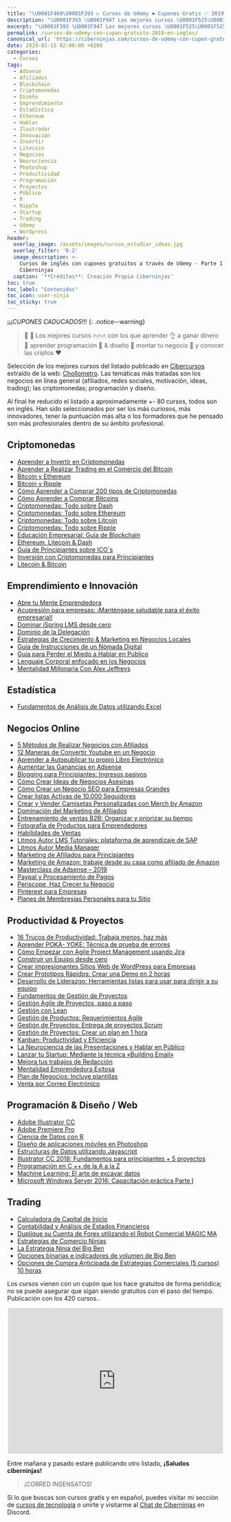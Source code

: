 ```yaml
---
title: "\U0001F469‍\U0001F393 ▷ Cursos de Udemy ❤️ Cupones Gratis ✅ 2019 (en Inglés) (Parte 1)"
description: "\U0001F393 \U0001F947 Los mejores cursos \U0001F525\U0001F525\U0001F525 con los que aprender \U0001F44C a ganar dinero \U0001F911 aprender programación \U0001F916 & diseño \U0001F680 montar tu negocio \U0001F4BC y conocer las criptos ❤️"
excerpt: "\U0001F393 \U0001F947 Los mejores cursos \U0001F525\U0001F525\U0001F525 con los que aprender \U0001F44C a ganar dinero \U0001F911 aprender programación \U0001F916 & diseño \U0001F680 montar tu negocio \U0001F4BC y conocer las criptos ❤️"
permalink: /cursos-de-udemy-con-cupon-gratuito-2019-en-ingles/
canonical_url: 'https://ciberninjas.com/cursos-de-udemy-con-cupon-gratuito-2019-en-ingles/'
date: 2019-05-15 02:00:00 +0200
categories:
  - Cursos
tags:
  - Adsense
  - Afiliados
  - Blockchain
  - Criptomonedas
  - Diseño
  - Emprendimiento
  - Estadística
  - Ethereum
  - Hablar
  - Ilustrador
  - Innovación
  - Invertir
  - Litecoin
  - Negocios
  - Neurociencia
  - Photoshop
  - Productividad
  - Programación
  - Proyectos
  - Público
  - R
  - Ripple
  - Startup
  - Trading
  - Udemy
  - Wordpress
header:
  overlay_image: /assets/images/cursos_estudiar_ideas.jpg
  overlay_filter: '0.2'
  image_description: >-
    Cursos de inglés con cupones gratuitos a través de Udemy - Parte 1 |
    Ciberninjas
  caption: '**Créditos**: Creación Propia Ciberninjas'
toc: true
toc_label: "Contenidos"
toc_icon: user-ninja
toc_sticky: true
---
```


¡¡¡*CUPONES CADUCADOS*!!!
{: .notice--warning}

> 📰 🥇 Los mejores cursos 🔥🔥🔥 con los que aprender 👌 a ganar dinero 🤑 aprender programaci&oacute;n 🤖 & dise&ntilde;o 🚀 montar tu negocio 💼 y conocer las criptos ❤️

Selecci&oacute;n de los mejores cursos del listado publicado en [Cibercursos](https://kutt.it/cibercursos) extra&iacute;do de la web: [Chollometro](https://kutt.it/chollometro). Las tem&aacute;ticas m&aacute;s tratadas son los negocios en l&iacute;nea general (afiliados, redes sociales, motivaci&oacute;n, ideas, trading); las criptomonedas; programaci&oacute;n y dise&ntilde;o.

Al final he reducido el listado a aproximadamente +- 80 cursos, todos son en ingl&eacute;s. Han sido seleccionados por ser los m&aacute;s curiosos, m&aacute;s innovadores, tener la puntuaci&oacute;n m&aacute;s alta o los formadores que he pensado son m&aacute;s profesionales dentro de su &aacute;mbito profesional.

## Criptomonedas

* [Aprender a Invertir en Criptomonedas](https://www.udemy.com/learn-cryptocurrency-investment-from-scratch/?couponCode=LEARN_VIRAL)
* [Aprender a Realizar Trading en el Comercio del Bitcoin](https://www.udemy.com/bitcoin2/?couponCode=STHFREE)
* [Bitcoin y Ethereum](https://www.udemy.com/bitcoin-ethereum-bundle/?couponCode=STHFREE1A)
* [Bitcoin y Ripple](https://www.udemy.com/bitcoin-ripple/?couponCode=STHFREE)
* [C&oacute;mo Aprender a Comprar 200 tipos de Criptomonedas](https://www.udemy.com/buycryptocurrency/?couponCode=CRYPTOFREE)
* [C&oacute;mo Aprender a Comprar Bitcoins](https://www.udemy.com/buybitcoin/?couponCode=BITCOINFREE)
* [Criptomonedas: Todo sobre Dash](https://www.udemy.com/dash-altcoin/?couponCode=ST1AFR)
* [Criptomonedas: Todo sobre Ethereum](https://www.udemy.com/ethereum1/?couponCode=FREESTH1A)
* [Criptomonedas: Todo sobre Litcoin](https://www.udemy.com/litecoin/?couponCode=STJ1AA)
* [Criptomonedas: Todo sobre Ripple](https://www.udemy.com/ripple-coin-cryptocurrency/?couponCode=FRST1A)
* [Educaci&oacute;n Empresarial: Gu&iacute;a de Blockchain](https://www.udemy.com/business-education-guide-to-blockchain-and-cryptocurrencies/?couponCode=HASH0324180119)
* [Ethereum, Litecoin & Dash](https://www.udemy.com/ethereum-dash-litecoin-bundle/?couponCode=STHFREE)
* [Gu&iacute;a de Principiantes sobre ICO&acute;s](https://www.udemy.com/beginners-guide-to-ico-initial-coin-offering/?couponCode=FREEICO)
* [Inversi&oacute;n con Criptomonedas para Principiantes](https://www.udemy.com/cryptocurrencyforbeginners/?couponCode=CRYPTOFREE)
* [Litecoin & Bitcoin](https://www.udemy.com/bitcoin-litecoin-bundle/?couponCode=S1T1H1)

## Emprendimiento e Innovaci&oacute;n

* [Abre tu Mente Emprendedora](https://www.udemy.com/secrets-of-the-entrepreneur-mind/?couponCode=MAKINMONOPOLY2)
* [Acupresi&oacute;n para empresas: &iexcl;Mant&eacute;ngase saludable para el &eacute;xito empresarial\!](https://www.udemy.com/acupressure-for-business-get-healthy-for-business-success/?couponCode=24_HOUR_FREE)
* [Dominar iSpring LMS desde cero](https://www.udemy.com/mastering-ispring-lms-from-scratch/?couponCode=LMSCOUP)
* [Dominio de la Delegaci&oacute;n](https://www.udemy.com/delegation-mastery/?couponCode=Free_Delegate)
* [Estrategias de Crecimiento & Marketing en Negocios Locales](https://www.udemy.com/local-business-marketing-growth-strategies/?couponCode=SPLBMBHW0)
* [Gu&iacute;a de Instrucciones de un N&oacute;mada Digital](https://www.udemy.com/digital-nomad-remote-work/?couponCode=DIGITALNOMAD)
* [Gu&iacute;a para Perder el Miedo a Hablar en P&uacute;blico](https://www.udemy.com/its-not-that-scary/?couponCode=BH35TS)
* [Lenguaje Corporal enfocado en los Negocios](https://www.udemy.com/the-complete-body-language-for-business-course/?couponCode=KAMLESH25)
* [Mentalidad Millonaria Con Alex Jeffreys](https://www.udemy.com/millionaire-mindset-with-alex-jeffreys/?couponCode=RBWONLINE2)

## Estad&iacute;stica

* [Fundamentos de An&aacute;lisis de Datos utilizando Excel](https://www.udemy.com/business-data-analysis-excel/?couponCode=FIVERRLIMITED)

## Negocios Online

* [5 M&eacute;todos de Realizar Negocios con Afiliados](https://www.udemy.com/wealthy-affiliate-autopilot-affiliate-method-2017/?couponCode=ONLINECOURSES10002)
* [12 Maneras de Convertir Youtube en un Negocio](https://www.udemy.com/12-proven-ways-to-turn-youtube-into-a-career/?couponCode=MORETHAN12)
* [Aprender a Autopublicar tu propio Libro Electr&oacute;nico](https://www.udemy.com/self-publish-an-ebook/?couponCode=FBFREE)
* [Aumentar las Ganancias en Adsense](https://www.udemy.com/boost-adsense-profits-on-existing-site-by-30/?couponCode=REVIEWCOPY10K)
* [Blogging para Principiantes: Ingresos pasivos](https://www.udemy.com/blogging-for-beginners-start-a-blog-discover-passive-income/?couponCode=SUPPORT)
* [C&oacute;mo Crear Ideas de Negocios Asesinas](https://www.udemy.com/idea-generation-coming-up-with-killer-business-deas/?couponCode=freeforstudio)
* [C&oacute;mo Crear un Negocio SEO para Empresas Grandes](https://www.udemy.com/how-to-create-a-5-figure-seo-business-zero-experience-2017/?couponCode=LTD006)
* [Crear listas Activas de 10.000 Seguidores](https://www.udemy.com/list-building-secrets-copy-paste/?couponCode=VIPEXCLUSIVE00)
* [Crear y Vender Camisetas Personalizadas con Merch by Amazon](https://www.udemy.com/merchbyamazon/?couponCode=MEMBERS)
* [Dominaci&oacute;n del Marketing de Afiliados](https://www.udemy.com/affiliate-marketing-domination-become-a-super-affiliate/?couponCode=BOOSTT)
* [Entrenamiento de ventas B2B: Organizar y priorizar su tiempo](https://www.udemy.com/b2b-sales-training-organizing-and-prioritizing-your-time/?couponCode=TIKTOK)
* [Fotograf&iacute;a de Productos para Emprendedores](https://www.udemy.com/product-photography-for-entrepreneurs/?couponCode=2019FREE)
* [Habilidades de Ventas](https://www.udemy.com/selling-skills-complete-sales-mastery-course/?couponCode=SELLING)
* [Litmos Autor LMS Tutoriales: plataforma de aprendizaje de SAP](https://www.udemy.com/litmos-author-lms-tutorials/?couponCode=LMSCOUP)
* [Litmos Autor Media Manager](https://www.udemy.com/litmos-author-media-manager/?couponCode=LMSCOUP)
* [Marketing de Afiliados para Principiantes](https://www.udemy.com/affiliate-marketing-course/?couponCode=DISCUDEMY.COM)
* [Marketing de Amazon: trabaje desde su casa como afiliado de Amazon](https://www.udemy.com/amazon-kindle-publish-to-profit/?couponCode=FREE4REALDEAL)
* [Masterclass de Adsense – 2019](https://www.udemy.com/secret-google-adsense-method-instant-profits/?couponCode=UDEMYCOUPONS.CLUB)
* [Paypal y Procesamiento de Pagos](https://www.udemy.com/paypal-payment-processing/?couponCode=PAYPAL)
* [Periscope, Haz Crecer tu Negocio](https://www.udemy.com/social-media-marketing-periscope/?couponCode=MKTPERIFREE)
* [Pinterest para Empresas](https://www.udemy.com/pinterest-marketing-for-business/?couponCode=--PINTERESTMARKETING)
* [Planes de Membres&iacute;as Personales para tu Sitio](https://www.udemy.com/monthly-membership/?couponCode=FREE_LIMITED)

## Productividad & Proyectos

* [16 Trucos de Productividad: Trabaja menos, haz m&aacute;s](https://www.udemy.com/productivity-mastery-hacks-work-less-do-more/?couponCode=MAYTIME)
* [Aprender POKA- YOKE: T&eacute;cnica de prueba de errores](https://www.udemy.com/learn-poka-yoke-error-proofing-technique-of-quality/?couponCode=COUPONSCOOP)
* [C&oacute;mo Empezar con Agile Project Management usando Jira](https://www.udemy.com/how-to-get-started-with-agile-project-management-using-jira/?couponCode=DONEDEAL)
* [Construir un Equipo desde cero](https://www.udemy.com/building-a-team-from-scratch-recruit-hire-onboard-more/?couponCode=FREESTUDIO)
* [Crear impresionantes Sitios Web de WordPress para Empresas](https://www.udemy.com/wordpress-beginners/?couponCode=JERRY)
* [Crear Prototipos R&aacute;pidos: Crear una Demo en 2 horas](https://www.udemy.com/rapid-prototyping-for-entrepreneurs-build-a-demo-in-2-hours/?couponCode=couponforstudio)
* [Desarrollo de Liderazgo: Herramientas listas para usar para dirigir a su equipo](https://www.udemy.com/leadership-development-how-to-lead-your-team/?couponCode=LEADERSHIP9556)
* [Fundamentos de Gesti&oacute;n de Proyectos](https://www.udemy.com/project-management-fundamentals-run-projects-effectively/?couponCode=FREESTUDIO)
* [Gesti&oacute;n Agile de Proyectos, paso a paso](https://www.udemy.com/scrum-master-training/?couponCode=scrmexamplesfbfree)
* [Gesti&oacute;n con Lean](https://www.udemy.com/lean-management-reduce-waste-and-boost-efficiency/?couponCode=UDEMYSTUDIO)
* [Gesti&oacute;n de Productos: Requerimientos Agile](https://www.udemy.com/agile-product-management-scrum/?couponCode=BACKLOGFBFREE)
* [Gesti&oacute;n de Proyectos: Entrega de proyectos Scrum](https://www.udemy.com/agile-project-management-scrum/?couponCode=projfbfree)
* [Gesti&oacute;n de Proyectos: Crear un plan en 1 hora](https://www.udemy.com/how-to-create-a-complete-project-plan-in-less-than-1-hour/?couponCode=DONEDEAL)
* [Kanban: Productividad y Eficiencia](https://www.udemy.com/kanban-board/?couponCode=kanbanfbfree)
* [La Neurociencia de las Presentaciones y Hablar en P&uacute;blico](https://www.udemy.com/the-neuroscience-of-presentations-public-speaking/?couponCode=PROMO-2019)
* [Lanzar tu Startup: Mediante la t&eacute;cnica &laquo;Building Email&raquo;](https://www.udemy.com/launch-your-startup/?couponCode=honest+review)
* [Mejora tus trabajos de Redacci&oacute;n](https://www.udemy.com/winning-top-paying-copywriting-contracts-how-to-earn-big/?couponCode=GET20OFF)
* [Mentalidad Emprendedora Exitosa](https://www.udemy.com/entrepreneurial-mindset/?couponCode=SPSEMBHW0)
* [Plan de Negocios: Incluye plantillas](https://www.udemy.com/7-figure-business/?couponCode=FREE_LIMITED2)
* [Venta por Correo Electr&oacute;nico](https://www.udemy.com/emails-that-sell/?couponCode=honest+review)

## Programaci&oacute;n & Dise&ntilde;o / Web

* [Adobe Illustrator CC](https://www.udemy.com/illustrator-introduction/?couponCode=REVIEWAPPRECIATED)
* [Adobe Premiere Pro](https://www.udemy.com/the-complete-adobe-premiere-pro-masterclass/?couponCode=WHATSCCFOR)
* [Ciencia de Datos con R](https://www.udemy.com/data-science-with-r-beginners/?couponCode=CODEMAD)
* [Dise&ntilde;o de aplicaciones m&oacute;viles en Photoshop](https://www.udemy.com/-mobile-app-design/?couponCode=MOBILEICONS)
* [Estructuras de Datos utilizando Javascript](https://www.udemy.com/data-structures-using-javascript/?couponCode=CODEMAD)
* [Illustrator CC 2018: Fundamentos para principiantes + 5 proyectos](https://www.udemy.com/adobe-illustrator-cc-fundamentals-5-projects/?couponCode=FBEMOJIFREEBIE)
* [Programaci&oacute;n en C ++ de la A a la Z](https://www.udemy.com/c-programming-a-z/?couponCode=NEWYEARFREE)
* [Machine Learning: El arte de excavar datos](https://www.udemy.com/machine-learning-the-art-of-digging-data/?couponCode=FREEML10)
* [Microsoft Windows Server 2016: Capacitaci&oacute;n pr&aacute;ctica Parte I](https://www.udemy.com/server-2016-hands-on-training/?couponCode=SERVER2016PROMO)

## Trading

* [Calculadora de Capital de Inicio](https://www.udemy.com/founders-pie-calculator/?couponCode=FIVERRBOUHADDA3)
* [Contabilidad y An&aacute;lisis de Estados Financieros](https://www.udemy.com/accounting-fsa-a-solid-foundation-for-a-career-in-finance/?couponCode=First500)
* [Duplique su Cuenta de Forex utilizando el Robot Comercial MAGIC MA](https://www.udemy.com/double-your-forex-account-using-the-magic-ma-robot/?couponCode=FREEMAEACOURSE)
* [Estrategias de Comercio Ninjas](https://www.udemy.com/binary-bandit/?couponCode=STHFREE)
* [La Estrategia Ninja del Big Ben](https://www.udemy.com/binary-big-ben/?couponCode=STHFREE)
* [Opciones binarias e indicadores de volumen de Big Ben](https://www.udemy.com/bigben-binary-options-volume-indicators/?couponCode=STHFREE)
* [Opciones de Compra Anticipada de Estrategias Comerciales (5 cursos) 10 horas](https://www.udemy.com/advance-option-strategies-bundle/?couponCode=STHFREE)

Los cursos vienen con un cup&oacute;n que los hace gratuitos de forma peri&oacute;dica; no se puede asegurar que sigan siendo gratuitos con el paso del tiempo. Publicaci&oacute;n con los 420 cursos..

<center><iframe src="https://www.facebook.com/plugins/post.php?href=https%3A%2F%2Fwww.facebook.com%2Fcibercursos%2Fposts%2F836869853362223&amp;width=500" width="500" height="338" style="border:none;overflow:hidden" scrolling="no" frameborder="0" allowtransparency="true" allow="encrypted-media"></iframe></center>

Entre ma&ntilde;ana y pasado estar&eacute; publicando otro listado, **&iexcl;Saludos ciberninjas\!**

> &iexcl;CORRED INSENSATOS\!

Si lo que buscas son cursos gratis y en espa&ntilde;ol, puedes visitar mi secci&oacute;n de [cursos de tecnolog&iacute;a](https://ciberninjas.com/cursos-tecnologia) o unirte y visitarme al [Chat de Ciberninjas](https://kutt.it/ciberninjas_discord) en Discord.
